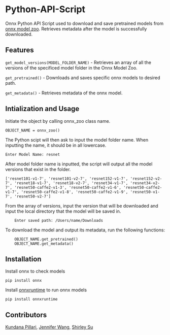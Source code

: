 # Python-API-Script
Onnx Python API Script used to download and save pretrained models from [onnx model zoo](https://github.com/onnx/models). Retrieves metadata after the model is successfully downloaded. 

## Features 


```get_model_versions(MODEL_FOLDER_NAME)``` - Retrieves an array of all the versions of the specificed model folder in the Onnx Model Zoo. 
   
```get_pretrained()``` - Downloads and saves specific onnx models to desired path.
            

```get_metadata()``` - Retrieves metadata of the onnx model. 
        
## Intialization and Usage
Initiate the object by calling onnx_zoo class name.
```
OBJECT_NAME = onnx_zoo()
```
The Python scipt will then ask to input the model folder name. When inputting the name, it should be in all lowercase. 

```
Enter Model Name: resnet
```
                       
After model folder name is inputted, the script will output all the model versions that exist in the folder. 

```
['resnet101-v1-7', 'resnet101-v2-7', 'resnet152-v1-7', 'resnet152-v2-7', 'resnet18-v1-7', 'resnet18-v2-7', 'resnet34-v1-7', 'resnet34-v2-7', 'resnet50-caffe2-v1-3', 'resnet50-caffe2-v1-6', 'resnet50-caffe2-v1-7', 'resnet50-caffe2-v1-8', 'resnet50-caffe2-v1-9', 'resnet50-v1-7', 'resnet50-v2-7']
```

From the array of versions, input the version that will be downloaded and input the local directory that the model will be saved in.

``` Enter model name from options: resnet101-v1-7 
    Enter saved path: /Users/name/Downloads
```

To download the model and output its metadata, run the following functions:

``` 
    OBJECT_NAME.get_pretrained()
    OBJECT_NAME.get_metadata()
```


## Installation 
Install onnx to check models

```pip install onnx```

Install [onnxruntime](https://github.com/microsoft/onnxruntime) to run onnx models

```pip install onnxruntime```

## Contributors
 
[Kundana Pillari](https://github.com/kundanapillari), [Jennifer Wang](https://github.com/jennifererwangg), [Shirley Su](https://github.com/shirleysu8)
